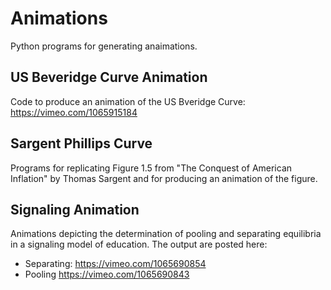 # Animations
Python programs for generating anaimations.

## US Beveridge Curve Animation
Code to produce an animation of the US Bveridge Curve: https://vimeo.com/1065915184

## Sargent Phillips Curve
Programs for replicating Figure 1.5 from "The Conquest of American Inflation" by Thomas Sargent and for producing an animation of the figure.

## Signaling Animation
Animations depicting the determination of pooling and separating equilibria in a signaling model of education. The output are posted here:
* Separating: https://vimeo.com/1065690854
* Pooling https://vimeo.com/1065690843
